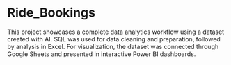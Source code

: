 # Ride_Bookings
This project showcases a complete data analytics workflow using a dataset created with AI. SQL was used for data cleaning and preparation, followed by analysis in Excel. For visualization, the dataset was connected through Google Sheets and presented in interactive Power BI dashboards.
